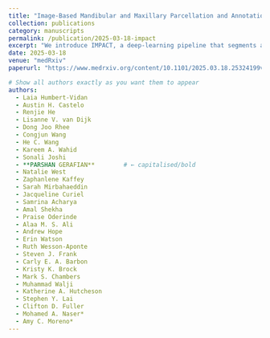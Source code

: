 ```yaml
---
title: "Image-Based Mandibular and Maxillary Parcellation and Annotation Using Computed Tomography (IMPACT): A Deep-Learning Clinical Tool for Oro-Dental Dose Estimation and Osteoradionecrosis Assessment"
collection: publications
category: manuscripts
permalink: /publication/2025-03-18-impact
excerpt: "We introduce IMPACT, a deep-learning pipeline that segments and annotates jaw structures on CT to enable dose mapping and early ORN risk assessment."
date: 2025-03-18
venue: "medRxiv"
paperurl: "https://www.medrxiv.org/content/10.1101/2025.03.18.25324199v1.full.pdf"

# Show all authors exactly as you want them to appear
authors:
  - Laia Humbert-Vidan
  - Austin H. Castelo
  - Renjie He
  - Lisanne V. van Dijk
  - Dong Joo Rhee
  - Congjun Wang
  - He C. Wang
  - Kareem A. Wahid
  - Sonali Joshi
  - **PARSHAN GERAFIAN**        # ← capitalised/bold
  - Natalie West
  - Zaphanlene Kaffey
  - Sarah Mirbahaeddin
  - Jacqueline Curiel
  - Samrina Acharya
  - Amal Shekha
  - Praise Oderinde
  - Alaa M. S. Ali
  - Andrew Hope
  - Erin Watson
  - Ruth Wesson-Aponte
  - Steven J. Frank
  - Carly E. A. Barbon
  - Kristy K. Brock
  - Mark S. Chambers
  - Muhammad Walji
  - Katherine A. Hutcheson
  - Stephen Y. Lai
  - Clifton D. Fuller
  - Mohamed A. Naser*
  - Amy C. Moreno*
---
```

